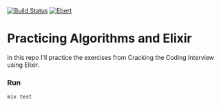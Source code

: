 [![Build Status](https://travis-ci.org/gusaiani/elixir-cracking-the-coding-interview.svg?branch=master)](https://travis-ci.org/gusaiani/elixir-cracking-the-coding-interview)
[![Ebert](https://ebertapp.io/github/gusaiani/elixir-cracking-the-coding-interview.svg)](https://ebertapp.io/github/gusaiani/elixir-cracking-the-coding-interview)

# Practicing Algorithms and Elixir

In this repo I'll practice the exercises from Cracking the Coding Interview using Elixir.

### Run
```
mix test
```
